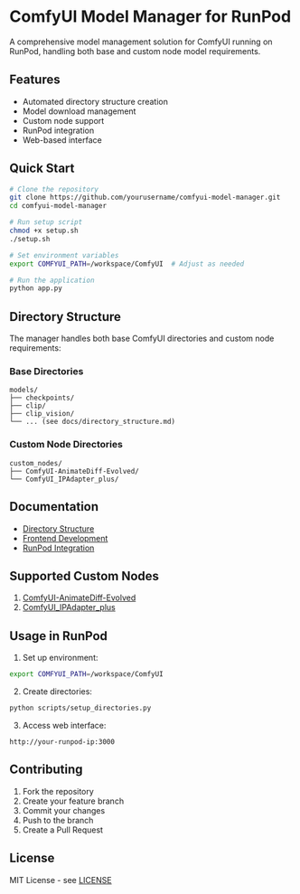 # ComfyUI Model Manager for RunPod

A comprehensive model management solution for ComfyUI running on RunPod, handling both base and custom node model requirements.

## Features

- Automated directory structure creation
- Model download management
- Custom node support
- RunPod integration
- Web-based interface

## Quick Start

```bash
# Clone the repository
git clone https://github.com/yourusername/comfyui-model-manager.git
cd comfyui-model-manager

# Run setup script
chmod +x setup.sh
./setup.sh

# Set environment variables
export COMFYUI_PATH=/workspace/ComfyUI  # Adjust as needed

# Run the application
python app.py
```

## Directory Structure

The manager handles both base ComfyUI directories and custom node requirements:

### Base Directories
```
models/
├── checkpoints/
├── clip/
├── clip_vision/
└── ... (see docs/directory_structure.md)
```

### Custom Node Directories
```
custom_nodes/
├── ComfyUI-AnimateDiff-Evolved/
└── ComfyUI_IPAdapter_plus/
```

## Documentation

- [Directory Structure](docs/directory_structure.md)
- [Frontend Development](docs/frontend_guide.md)
- [RunPod Integration](docs/runpod_setup.md)

## Supported Custom Nodes

1. [ComfyUI-AnimateDiff-Evolved](https://github.com/Kosinkadink/ComfyUI-AnimateDiff-Evolved)
2. [ComfyUI_IPAdapter_plus](https://github.com/cubiq/ComfyUI_IPAdapter_plus)

## Usage in RunPod

1. Set up environment:
```bash
export COMFYUI_PATH=/workspace/ComfyUI
```

2. Create directories:
```bash
python scripts/setup_directories.py
```

3. Access web interface:
```
http://your-runpod-ip:3000
```

## Contributing

1. Fork the repository
2. Create your feature branch
3. Commit your changes
4. Push to the branch
5. Create a Pull Request

## License

MIT License - see [LICENSE](LICENSE)